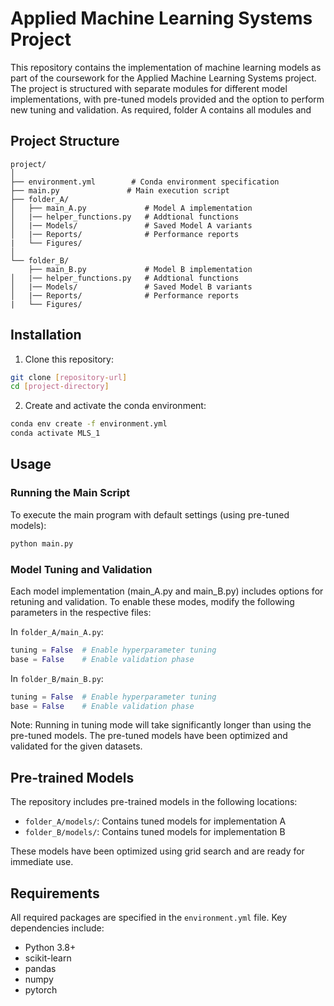 # Applied Machine Learning Systems Project

This repository contains the implementation of machine learning models as part of the coursework for the Applied Machine Learning Systems project. The project is structured with separate modules for different model implementations, with pre-tuned models provided and the option to perform new tuning and validation. As required, folder A contains all modules and 

## Project Structure

```
project/
│
├── environment.yml        # Conda environment specification
├── main.py               # Main execution script
├── folder_A/            
│   ├── main_A.py             # Model A implementation
│   |── helper_functions.py   # Addtional functions
│   |── Models/               # Saved Model A variants
│   |── Reports/              # Performance reports
|   └── Figures/              
│
└── folder_B/
    ├── main_B.py             # Model B implementation
│   |── helper_functions.py   # Addtional functions
│   |── Models/               # Saved Model B variants
│   |── Reports/              # Performance reports
|   └── Figures/              
```

## Installation

1. Clone this repository:
```bash
git clone [repository-url]
cd [project-directory]
```

2. Create and activate the conda environment:
```bash
conda env create -f environment.yml
conda activate MLS_1
```

## Usage

### Running the Main Script

To execute the main program with default settings (using pre-tuned models):

```bash
python main.py
```


### Model Tuning and Validation

Each model implementation (main_A.py and main_B.py) includes options for retuning and validation. To enable these modes, modify the following parameters in the respective files:

In `folder_A/main_A.py`:
```python
tuning = False  # Enable hyperparameter tuning
base = False    # Enable validation phase
```

In `folder_B/main_B.py`:
```python
tuning = False  # Enable hyperparameter tuning
base = False    # Enable validation phase
```

Note: Running in tuning mode will take significantly longer than using the pre-tuned models. The pre-tuned models have been optimized and validated for the given datasets.

## Pre-trained Models

The repository includes pre-trained models in the following locations:
- `folder_A/models/`: Contains tuned models for implementation A
- `folder_B/models/`: Contains tuned models for implementation B

These models have been optimized using grid search and are ready for immediate use.


## Requirements

All required packages are specified in the `environment.yml` file. Key dependencies include:
- Python 3.8+
- scikit-learn
- pandas
- numpy
- pytorch





